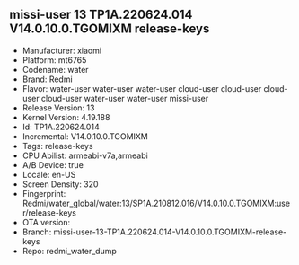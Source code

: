 ## missi-user 13 TP1A.220624.014 V14.0.10.0.TGOMIXM release-keys
- Manufacturer: xiaomi
- Platform: mt6765
- Codename: water
- Brand: Redmi
- Flavor: water-user
water-user
water-user
cloud-user
cloud-user
cloud-user
cloud-user
water-user
water-user
missi-user
- Release Version: 13
- Kernel Version: 4.19.188
- Id: TP1A.220624.014
- Incremental: V14.0.10.0.TGOMIXM
- Tags: release-keys
- CPU Abilist: armeabi-v7a,armeabi
- A/B Device: true
- Locale: en-US
- Screen Density: 320
- Fingerprint: Redmi/water_global/water:13/SP1A.210812.016/V14.0.10.0.TGOMIXM:user/release-keys
- OTA version: 
- Branch: missi-user-13-TP1A.220624.014-V14.0.10.0.TGOMIXM-release-keys
- Repo: redmi_water_dump
